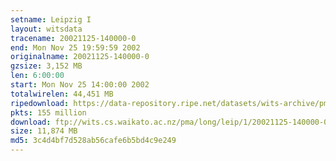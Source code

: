 ```yaml
---
setname: Leipzig I
layout: witsdata
tracename: 20021125-140000-0
end: Mon Nov 25 19:59:59 2002
originalname: 20021125-140000-0
gzsize: 3,152 MB
len: 6:00:00
start: Mon Nov 25 14:00:00 2002
totalwirelen: 44,451 MB
ripedownload: https://data-repository.ripe.net/datasets/wits-archive/pma/long/leip/1/20021125-140000-0.gz
pkts: 155 million
download: ftp://wits.cs.waikato.ac.nz/pma/long/leip/1/20021125-140000-0.gz
size: 11,874 MB
md5: 3c4d4bf7d528ab56cafe6b5bd4c9e249
---
```

